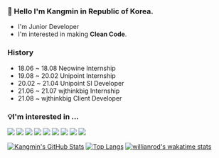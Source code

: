 ### 👋 Hello I'm Kangmin in Republic of Korea.

- I'm Junior Developer
- I'm interested in making **Clean Code**.

### History
- 18.06 ~ 18.08 Neowine Internship
- 19.08 ~ 20.02 Unipoint Internship
- 20.02 ~ 21.04 Unipoint SI Developer
- 21.06 ~ 21.07 wjthinkbig Internship
- 21.08 ~ wjthinkbig Client Developer

### 💡I'm interested in ...
<p align="left">
    <img src="https://img.shields.io/badge/-SpringBoot-FFFFFF?style=flat&logo=Spring">
    <img src="https://img.shields.io/badge/-Java-FFFFFF?style=flat&logo=Java&logoColor=red">
    <img src="https://img.shields.io/badge/-Kotlin-FFFFFF?style=flat&logo=Kotlin">
    <img src="https://img.shields.io/badge/-Android-FFFFFF?style=flat&logo=Android">
    <img src="https://img.shields.io/badge/-Python-1793D1?style=flat&logo=Python&logoColor=white">
    <img src="https://img.shields.io/badge/-Flutter-0088cc?style=flat&logo=Flutter">
    <img src="https://img.shields.io/badge/-Dart-00AAA0?style=flat&logo=Dart">
    <img src="https://img.shields.io/badge/-Node.js-339933?style=flat&logo=Node.js&logoColor=white">
    <img src="https://img.shields.io/badge/-JavaScript-FCC624?style=flat&logo=Javascript&logoColor=white">
</p>


[![Kangmin's GitHub Stats](https://github-readme-stats.vercel.app/api?username=boring-km&hide=stars,contribs)](https://github.com/anuraghazra/github-readme-stats)
[![Top Langs](https://github-readme-stats.vercel.app/api/top-langs/?username=boring-km&layout=compact)](https://github.com/anuraghazra/github-readme-stats)
[![willianrod's wakatime stats](https://github-readme-stats.vercel.app/api/wakatime?username=boring-km)](https://github.com/anuraghazra/github-readme-stats)
